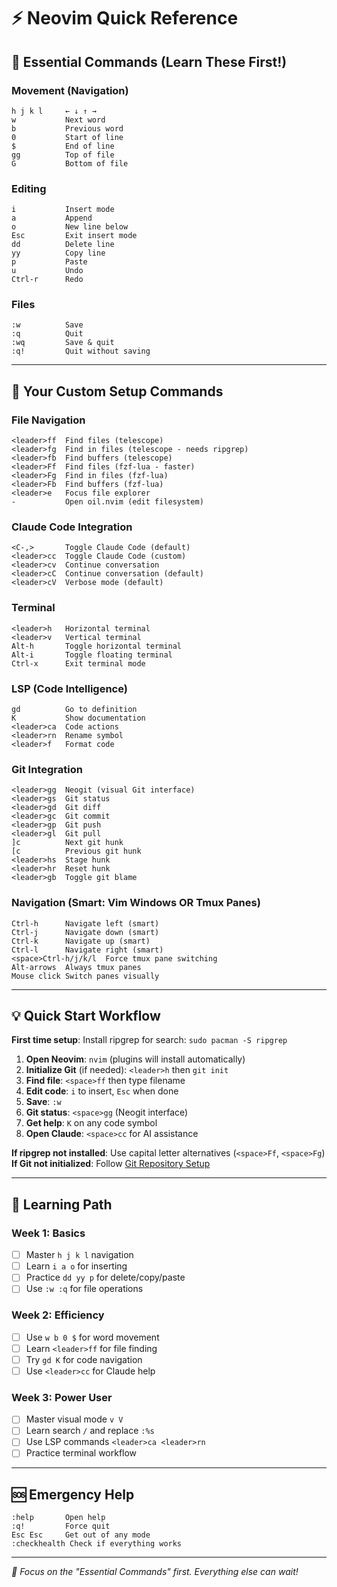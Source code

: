 # ⚡ Neovim Quick Reference

## 🚀 Essential Commands (Learn These First!)

### Movement (Navigation)
```
h j k l     ← ↓ ↑ →
w           Next word
b           Previous word
0           Start of line
$           End of line
gg          Top of file
G           Bottom of file
```

### Editing
```
i           Insert mode
a           Append
o           New line below
Esc         Exit insert mode
dd          Delete line
yy          Copy line
p           Paste
u           Undo
Ctrl-r      Redo
```

### Files
```
:w          Save
:q          Quit
:wq         Save & quit
:q!         Quit without saving
```

---

## 🔧 Your Custom Setup Commands

### File Navigation
```
<leader>ff  Find files (telescope)
<leader>fg  Find in files (telescope - needs ripgrep)
<leader>fb  Find buffers (telescope)
<leader>Ff  Find files (fzf-lua - faster)
<leader>Fg  Find in files (fzf-lua)
<leader>Fb  Find buffers (fzf-lua)
<leader>e   Focus file explorer
-           Open oil.nvim (edit filesystem)
```

### Claude Code Integration
```
<C-,>       Toggle Claude Code (default)
<leader>cc  Toggle Claude Code (custom)
<leader>cv  Continue conversation
<leader>cC  Continue conversation (default)
<leader>cV  Verbose mode (default)
```

### Terminal
```
<leader>h   Horizontal terminal
<leader>v   Vertical terminal
Alt-h       Toggle horizontal terminal
Alt-i       Toggle floating terminal
Ctrl-x      Exit terminal mode
```

### LSP (Code Intelligence)
```
gd          Go to definition
K           Show documentation
<leader>ca  Code actions
<leader>rn  Rename symbol
<leader>f   Format code
```

### Git Integration
```
<leader>gg  Neogit (visual Git interface)
<leader>gs  Git status
<leader>gd  Git diff
<leader>gc  Git commit
<leader>gp  Git push
<leader>gl  Git pull
]c          Next git hunk
[c          Previous git hunk
<leader>hs  Stage hunk
<leader>hr  Reset hunk
<leader>gb  Toggle git blame
```

### Navigation (Smart: Vim Windows OR Tmux Panes)
```
Ctrl-h      Navigate left (smart)
Ctrl-j      Navigate down (smart)
Ctrl-k      Navigate up (smart)
Ctrl-l      Navigate right (smart)
<space>Ctrl-h/j/k/l  Force tmux pane switching
Alt-arrows  Always tmux panes
Mouse click Switch panes visually
```

---

## 💡 Quick Start Workflow

**First time setup**: Install ripgrep for search: `sudo pacman -S ripgrep`

1. **Open Neovim**: `nvim` (plugins will install automatically)
2. **Initialize Git** (if needed): `<leader>h` then `git init`
3. **Find file**: `<space>ff` then type filename
4. **Edit code**: `i` to insert, `Esc` when done
5. **Save**: `:w`
6. **Git status**: `<space>gg` (Neogit interface)
7. **Get help**: `K` on any code symbol
8. **Open Claude**: `<space>cc` for AI assistance

**If ripgrep not installed**: Use capital letter alternatives (`<space>Ff`, `<space>Fg`)
**If Git not initialized**: Follow [Git Repository Setup](07-git-repository-setup.md)

---

## 🎯 Learning Path

### Week 1: Basics
- [ ] Master `h j k l` navigation
- [ ] Learn `i a o` for inserting
- [ ] Practice `dd yy p` for delete/copy/paste
- [ ] Use `:w :q` for file operations

### Week 2: Efficiency
- [ ] Use `w b 0 $` for word movement
- [ ] Learn `<leader>ff` for file finding
- [ ] Try `gd K` for code navigation
- [ ] Use `<leader>cc` for Claude help

### Week 3: Power User
- [ ] Master visual mode `v V`
- [ ] Learn search `/` and replace `:%s`
- [ ] Use LSP commands `<leader>ca <leader>rn`
- [ ] Practice terminal workflow

---

## 🆘 Emergency Help

```
:help       Open help
:q!         Force quit
Esc Esc     Get out of any mode
:checkhealth Check if everything works
```

---

*🎯 Focus on the "Essential Commands" first. Everything else can wait!*